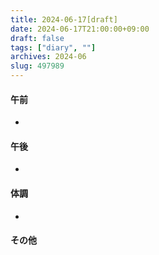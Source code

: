 ```yaml
---
title: 2024-06-17[draft]
date: 2024-06-17T21:00:00+09:00
draft: false
tags: ["diary", ""]
archives: 2024-06
slug: 497989
---
```

#### 午前
- 
#### 午後
- 
#### 体調
- 
#### その他
